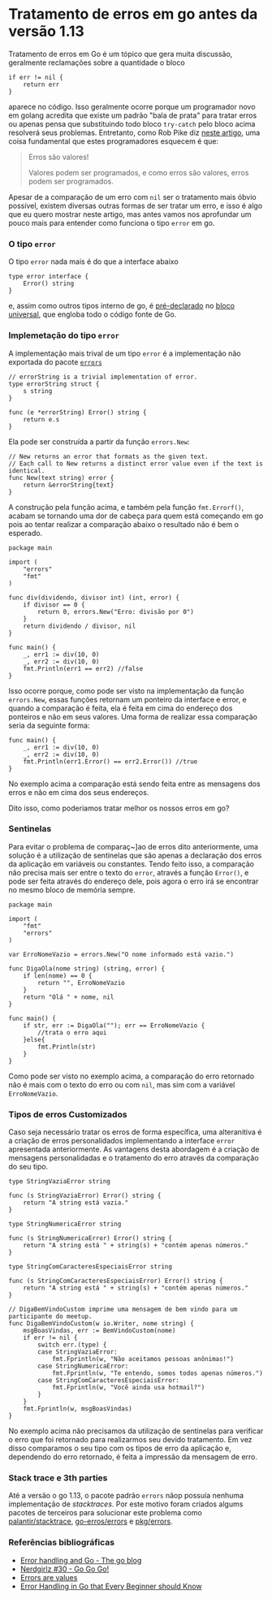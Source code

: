# Tratamento de erros em go antes da versão 1.13

Tratamento de erros em Go é um tópico que gera muita discussão, geralmente reclamações sobre a quantidade o bloco

```golang
if err != nil {
	return err
}
```

aparece no código. Isso geralmente ocorre porque um programador novo em golang acredita que existe um padrão "bala de prata" para tratar erros ou apenas pensa que substituindo todo bloco `try-catch` pelo bloco acima resolverá seus problemas. Entretanto, como Rob Pike diz [neste artigo](https://blog.golang.org/errors-are-values), uma coisa fundamental que estes programadores esquecem é que:

> Erros são valores!
>
> Valores podem ser programados, e como erros são valores, erros podem ser programados.

Apesar de a comparação de um erro com `nil` ser o tratamento mais óbvio possível, existem diversas outras formas de ser tratar um erro, e isso é algo que eu quero mostrar neste artigo, mas antes vamos nos aprofundar um pouco mais para entender como funciona o tipo `error` em go.

### O tipo `error`

O tipo `error` nada mais é do que a interface abaixo

```golang
type error interface {
    Error() string
}
```

e, assim como outros tipos interno de go, é [pré-declarado](https://golang.org/ref/spec#Predeclared_identifiers) no [bloco universal](https://golang.org/ref/spec#Blocks), que engloba todo o código fonte de Go.

### Implemetação do tipo `error`

A implementação mais trival de um tipo `error` é a implementação não exportada do pacote [`errors`](https://golang.org/src/errors/errors.go)

```golang
// errorString is a trivial implementation of error.
type errorString struct {
    s string
}

func (e *errorString) Error() string {
    return e.s
}
```

Ela pode ser construída a partir da função `errors.New`:

```golang
// New returns an error that formats as the given text.
// Each call to New returns a distinct error value even if the text is identical.
func New(text string) error {
	return &errorString{text}
}
```

A construção pela função acima, e também pela função `fmt.Errorf()`, acabam se tornando uma dor de cabeça para quem está começando em go pois ao tentar realizar a comparação abaixo o resultado não é bem o esperado.

```golang
package main

import (
	"errors"
	"fmt"
)

func div(dividendo, divisor int) (int, error) {
	if divisor == 0 {
		return 0, errors.New("Erro: divisão por 0")
	}
	return dividendo / divisor, nil
}

func main() {
	_, err1 := div(10, 0)
	_, err2 := div(10, 0)
	fmt.Println(err1 == err2) //false
}
```

Isso ocorre porque, como pode ser visto na implementação da função `errors.New`, essas funções retornam um ponteiro da interface e error, e quando a comparação é feita, ela é feita em cima do endereço dos ponteiros e não em seus valores. Uma forma de realizar essa comparação seria da seguinte forma:

```golang
func main() {
	_, err1 := div(10, 0)
	_, err2 := div(10, 0)
	fmt.Println(err1.Error() == err2.Error()) //true
}
```

No exemplo acima a comparação está sendo feita entre as mensagens dos erros e não em cima dos seus endereços.

Dito isso, como poderiamos tratar melhor os nossos erros em go?

<!--

NA: isso é válido?

Primeiramente entendendo que, isso não apenas em go mas em qualquer linguagem, erros não são efeitos colaterais ou algo inesperado que ocorreu no seu programa, erros são parte da sua aplicação e devem ser tratados como tais. Generalizar um erro comparando ele com `nil` apenas pode ser uma grande dor de cabeça com o crescimento da sua aplicação.

Lógico que quanto mais perto da fronteira do `core` da sua aplicação, mais difícil é tratar um erro pois não sabemos quais erros são gerados em um package de terceiro. Mesmo assim, todo erro que atravessar esta fronteira adentrando no `core` da sua aplicação devem ser tratados como parte da regra de negócio da mesma. -->

### Sentinelas

Para evitar o problema de comparaç~]ao de erros dito anteriormente, uma solução é a utilização de sentinelas que são apenas a declaração dos erros da aplicação em variáveis ou constantes. Tendo feito isso, a comparação não precisa mais ser entre o texto do `error`, através a função `Error()`, e pode ser feita através do endereço dele, pois agora o erro irá se encontrar no mesmo bloco de memória sempre.

```golang
package main

import (
	"fmt"
	"errors"
)

var ErroNomeVazio = errors.New("O nome informado está vazio.")

func DigaOla(nome string) (string, error) {
	if len(nome) == 0 {
		return "", ErroNomeVazio
	}
	return "Olá " + nome, nil
}

func main() {
	if str, err := DigaOla(""); err == ErroNomeVazio {
		//trata o erro aqui
	}else{
		fmt.Println(str)
	}
}
```

Como pode ser visto no exemplo acima, a comparação do erro retornado não é mais com o texto do erro ou com `nil`, mas sim com a variável `ErroNomeVazio`.

### Tipos de erros Customizados

Caso seja necessário tratar os erros de forma específica, uma alteranitiva é a criação de erros personalidados implementando a interface `error` apresentada anteriormente. As vantagens desta abordagem é a criação de mensagens personalidadas e o tratamento  do erro através da comparação do seu tipo.

```golang
type StringVaziaError string

func (s StringVaziaError) Error() string {
	return "A string está vazia."
}

type StringNumericaError string

func (s StringNumericaError) Error() string {
	return "A string está " + string(s) + "contém apenas números."
}

type StringComCaracteresEspeciaisError string

func (s StringComCaracteresEspeciaisError) Error() string {
	return "A string está " + string(s) + "contém apenas números."
}

// DigaBemVindoCustom imprime uma mensagem de bem vindo para um participante do meetup.
func DigaBemVindoCustom(w io.Writer, nome string) {
	msgBoasVindas, err := BemVindoCustom(nome)
	if err != nil {
		switch err.(type) {
		case StringVaziaError:
			fmt.Fprintln(w, "Não aceitamos pessoas anônimas!")
		case StringNumericaError:
			fmt.Fprintln(w, "Te entendo, somos todos apenas números.")
		case StringComCaracteresEspeciaisError:
			fmt.Fprintln(w, "Você ainda usa hotmail?")
		}
	}
	fmt.Fprintln(w, msgBoasVindas)
}
```

No exemplo acima não precisamos da utilização de sentinelas para verificar o erro que foi retornado para realizarmos seu devido tratamento. Em vez disso comparamos o seu tipo com os tipos de erro da aplicação e, dependendo do erro retornado, é feita a impressão da mensagem de erro.

### Stack trace e 3th parties

Até a versão o go 1.13, o pacote padrão `errors` nãop possuía nenhuma implementação de _stacktraces_. Por este motivo foram criados algums pacotes de terceiros para solucionar este problema como [palantir/stacktrace](https://github.com/palantir/stacktrace), [go-erros/errors](https://github.com/go-errors/errors) e [pkg/errors](https://github.com/pkg/errors).

### Referências bibliográficas

-   [Error handling and Go - The go blog](https://blog.golang.org/error-handling-and-go)
-   [Nerdgirlz #30 - Go Go Go!](https://www.youtube.com/watch?v=ZAmESdN5alo)
-   [Errors are values](https://blog.golang.org/errors-are-values)
-   [Error Handling in Go that Every Beginner should Know](https://medium.com/@hussachai/error-handling-in-go-a-quick-opinionated-guide-9199dd7c7f76)
